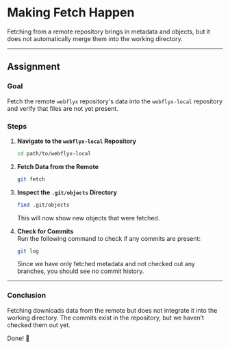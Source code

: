 # Making Fetch Happen

Fetching from a remote repository brings in metadata and objects, but it does not automatically merge them into the working directory.

---

## Assignment

### Goal

Fetch the remote `webflyx` repository's data into the `webflyx-local` repository and verify that files are not yet present.

### Steps

1. **Navigate to the `webflyx-local` Repository**

   ```bash
   cd path/to/webflyx-local
   ```

2. **Fetch Data from the Remote**

   ```bash
   git fetch
   ```

3. **Inspect the `.git/objects` Directory**

   ```bash
   find .git/objects
   ```

   This will now show new objects that were fetched.

4. **Check for Commits**  
   Run the following command to check if any commits are present:
   ```bash
   git log
   ```
   Since we have only fetched metadata and not checked out any branches, you should see no commit history.

---

### Conclusion

Fetching downloads data from the remote but does not integrate it into the working directory. The commits exist in the repository, but we haven’t checked them out yet.

Done! 🎉
